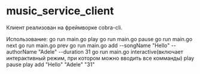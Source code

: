 # music_service_client

Клиент реализован на фреймворке cobra-cli.

Использование:
go run main.go play
go run main.go pause
go run main.go next
go run main.go prev
go run main.go add --songName "Hello" --authorName "Adele" --duration 31
go run main.go interactive(включает интерактивный режим, при котором можно вводить все комманды)
play
pause
play
add "Hello" "Adele" "31"
